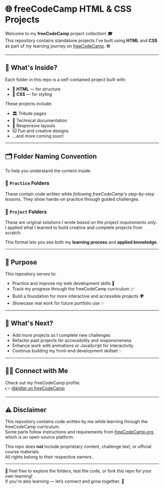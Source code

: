 # 🌐 freeCodeCamp HTML & CSS Projects

Welcome to my **freeCodeCamp** project collection! 🎓  
This repository contains standalone projects I've built using **HTML** and **CSS** as part of my learning journey on [freeCodeCamp](https://www.freecodecamp.org/). 🛠️

---

## 📁 What's Inside?

Each folder in this repo is a self-contained project built with:

- 🧱 **HTML** — for structure  
- 🎨 **CSS** — for styling

These projects include:

- 🏛️ Tribute pages  
- 📄 Technical documentation  
- 📱 Responsive layouts  
- 🐱 Fun and creative designs  
- ...and more coming soon!

---

## 🗂️ Folder Naming Convention

To help you understand the content inside:

### 🔧 `Practice` Folders  
These contain code written while *following freeCodeCamp's step-by-step lessons*. They show hands-on practice through guided challenges.

### 🧪 `Project` Folders  
These are original solutions I wrote *based on the project requirements only*. I applied what I learned to build creative and complete projects from scratch.

This format lets you see both my **learning process** and **applied knowledge**.

---

## 🎯 Purpose

This repository serves to:

- Practice and improve my web development skills 🧠  
- Track my progress through the freeCodeCamp curriculum 📈  
- Build a foundation for more interactive and accessible projects 🌍  
- Showcase real work for future portfolio use ✨

---

## 🚀 What's Next?

- Add more projects as I complete new challenges  
- Refactor past projects for accessibility and responsiveness  
- Enhance work with animations or JavaScript for interactivity  
- Continue building my front-end development skillset 💡

---

## 🙋‍♂️ Connect with Me

Check out my freeCodeCamp profile:  
👉 [@kidlat on freeCodeCamp](https://www.freecodecamp.org/kidlat)

---

## ⚠️ Disclaimer

This repository contains code written by me while learning through the freeCodeCamp curriculum.  
Some parts follow instructions and requirements from [freeCodeCamp.org](https://www.freecodecamp.org/), which is an open-source platform.  

This repo does **not** include proprietary content, challenge text, or official course materials.  
All rights belong to their respective owners.

---

👀 Feel free to explore the folders, test the code, or fork this repo for your own learning!  
If you're also learning — let’s connect and grow together. 🙌
